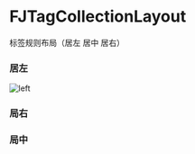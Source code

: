 # FJTagCollectionLayout
标签规则布局（居左 居中 居右）

### 居左
![left](https://github.com/nibaJin/master/FJTagCollectionLayout/Screenshots/left.png)
### 局右
### 局中